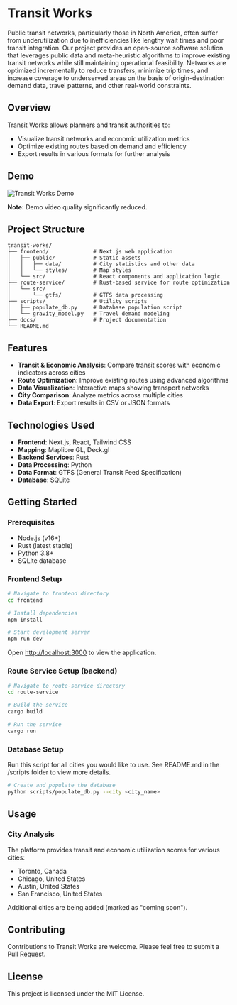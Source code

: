 # Transit Works

Public transit networks, particularly those in North America, often suffer from underutilization due to inefficiencies like lengthy wait times and poor transit integration. Our project provides an open-source software solution that leverages public data and meta-heuristic algorithms to improve existing transit networks while still maintaining operational feasibility. Networks are optimized incrementally to reduce transfers, minimize trip times, and increase coverage to underserved areas on the basis of origin-destination demand data, travel patterns, and other real-world constraints.

## Overview

Transit Works allows planners and transit authorities to:

- Visualize transit networks and economic utilization metrics
- Optimize existing routes based on demand and efficiency
- Export results in various formats for further analysis

## Demo
![Transit Works Demo](demo/demo.gif)

**Note:** Demo video quality significantly reduced. 

## Project Structure

```
transit-works/
├── frontend/              # Next.js web application
│   ├── public/            # Static assets
│   │   ├── data/          # City statistics and other data
│   │   └── styles/        # Map styles
│   └── src/               # React components and application logic
├── route-service/         # Rust-based service for route optimization
│   └── src/
│       └── gtfs/          # GTFS data processing
├── scripts/               # Utility scripts
│   ├── populate_db.py     # Database population script
│   └── gravity_model.py   # Travel demand modeling
├── docs/                  # Project documentation
└── README.md              
```

## Features

- **Transit & Economic Analysis**: Compare transit scores with economic indicators across cities
- **Route Optimization**: Improve existing routes using advanced algorithms
- **Data Visualization**: Interactive maps showing transport networks
- **City Comparison**: Analyze metrics across multiple cities
- **Data Export**: Export results in CSV or JSON formats

## Technologies Used

- **Frontend**: Next.js, React, Tailwind CSS
- **Mapping**: Maplibre GL, Deck.gl
- **Backend Services**: Rust
- **Data Processing**: Python
- **Data Format**: GTFS (General Transit Feed Specification)
- **Database**: SQLite

## Getting Started

### Prerequisites

- Node.js (v16+)
- Rust (latest stable)
- Python 3.8+
- SQLite database

### Frontend Setup

```bash
# Navigate to frontend directory
cd frontend

# Install dependencies
npm install

# Start development server
npm run dev
```

Open [http://localhost:3000](http://localhost:3000) to view the application.

### Route Service Setup (backend)

```bash
# Navigate to route-service directory
cd route-service

# Build the service
cargo build

# Run the service
cargo run
```

### Database Setup

Run this script for all cities you would like to use. See README.md in the /scripts folder to view more details.

```bash
# Create and populate the database
python scripts/populate_db.py --city <city_name>
```

## Usage

### City Analysis

The platform provides transit and economic utilization scores for various cities:

- Toronto, Canada
- Chicago, United States
- Austin, United States
- San Francisco, United States

Additional cities are being added (marked as "coming soon").

## Contributing

Contributions to Transit Works are welcome. Please feel free to submit a Pull Request.

## License

This project is licensed under the MIT License.
